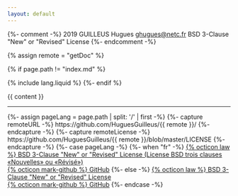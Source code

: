 ```yaml
---
layout: default
---
```


{%- comment -%}
	2019 GUILLEUS Hugues <ghugues@netc.fr>
	BSD 3-Clause "New" or "Revised" License
{%- endcomment -%}

{% assign remote = "getDoc" %}

<style>
	h1:first-of-type{
		display: none;
	}
	h1{
		margin: 0px !important;
	}
	svg.octicon{
		height: 1em !important;
		width: 1em !important;
	}
</style>

{% if page.path != "index.md" %}
<h1>
	<a href="./">{{remote}}</a>&nbsp;/
	{{page.title}}
</h1>
{% include lang.liquid %}
{%- endif %}

{{ content }}

<footer>
	<hr>
	{%- assign pageLang = page.path | split: '/' | first -%}
	{%- capture remoteURL -%}
		https://github.com/HuguesGuilleus/{{ remote }}/
	{%- endcapture -%}
	{%- capture remoteLicense -%}
		https://github.com/HuguesGuilleus/{{ remote }}/blob/master/LICENSE
	{%- endcapture -%}
	{%- case pageLang -%}
		{%- when "fr" -%}
			<a href="{{remoteLicense}}" title="License">
				{% octicon law %}
				BSD 3-Clause "New" or "Revised" License (License BSD trois clauses «Nouvelles» ou «Révisé»)
			</a><br>
			<a href="{{remoteURL}}" title="Dépôt GitHub">{% octicon mark-github %} GitHub</a>
		{%- else -%}
			<a href="{{remoteLicense}}" title="License">
				{% octicon law %}
				BSD 3-Clause "New" or "Revised" License
			</a><br>
			<a href="{{remoteURL}}" title="GitHub Repository">{% octicon mark-github %} GitHub</a>
	{%- endcase -%}
</footer>
